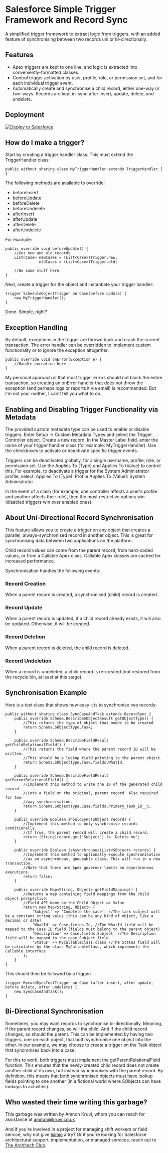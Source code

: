 # Salesforce Simple Trigger Framework and Record Sync

A simplified trigger framework to extract logic from triggers, with an added feature of synchronising between two records uni or bi-directionally.

## Features
+ Apex triggers are kept to one line, and logic is extracted into conveniently-formatted classes.
+ Control trigger activation by user, profile, role, or permission set, and for each individual trigger event.
+ Automatically create and synchronise a child record, either one-way or two-ways. Records are kept in-sync after insert, update, delete, and undelete.

## Deployment

<a href="https://githubsfdeploy.herokuapp.com">
  <img src="https://raw.githubusercontent.com/afawcett/githubsfdeploy/master/src/main/webapp/resources/img/deploy.png" alt="Deploy to Salesforce" />
</a>

## How do I make a trigger?

Start by creating a trigger handler class. This must extend the TriggerHandler class:
```Apex
public without sharing class MyTriggerHandler extends TriggerHandler {
}
```

The following methods are available to override:
+ beforeInsert
+ beforeUpdate
+ beforeDelete
+ beforeUndelete
+ afterInsert
+ afterUpdate
+ afterDelete
+ afterUndelete

For example:
```Apex
public override void beforeUpdate() {
    //Get new and old records
    List<Case> newCases = (List<Case>)Trigger.new,
               oldCases = (List<Case>)Trigger.old;

    //Do some stuff here
}
```

Next, create a trigger for the object and instantiate your trigger handler:
```Apex
trigger ScheduleObjectTrigger on Case(before update) {
    new MyTriggerHandler();
}
```

Done. Simple, right?

## Exception Handling

By default, exceptions in the trigger are thrown back and crash the current transaction. The error handler can be overridden to implement custom functionality or to ignore the exception altogether:

```Apex
public override void onError(Exception e) {
    //Handle exception here
}
```

My personal approach is that most trigger errors should not block the entire transaction, so creating an onError handler that does not throw the exception (and perhaps logs or reports it via email) is recommended. But I'm not your mother, I can't tell you what to do.

## Enabling and Disabling Trigger Functionality via Metadata

The provided custom metadata type can be used to enable or disable triggers.
Enter Setup -> Custom Metadata Types and select the Trigger Controller object.
Create a new record. In the Master Label field, enter the name of your trigger handler class (for example: MyTriggerHandler).
Use the checkboxes to activate or deactivate specific trigger events.

Triggers can be deactivated globally, for a single username, profile, role, or permission set. Use the Applies To (Type) and Applies To (Value) to control this. For example, to deactivate a trigger for the System Administrator profile, select:
Applies To (Type): Profile
Applies To (Value): System Administrator

In the event of a clash (for example, one controller affects a user's profile and another affects their role), then the most restrictive options win (disabled triggers win over enabled ones).

## About Uni-Directional Record Synchronisation

This feature allows you to create a trigger on any object that creates a parallel, always-synchronised record in another object.
This is great for synchronising data between two applications on the platform.

Child record values can come from the parent record, from hard-coded values, or from a Callable Apex class. Callable Apex classes are cached for increased performance.

Synchronisation handles the following events:

### Record Creation
When a parent record is created, a synchronised (child) record is created.

### Record Update
When a parent record is updated, if a child record already exists, it will also be updated. Otherwise, it will be created.

### Record Deletion
When a parent record is deleted, the child record is deleted.

### Record Undeletion
When a record is undeleted, a child record is re-created (not restored from the recycle bin, at least at this stage).

## Synchronisation Example

Here is a test class that shows how easy it is to synchronise two records:
```Apex
public without sharing class SyncCaseAndTask extends RecordSync {
    public override Schema.DescribeSObjectResult getObjectType() {
        //This returns the type of object that needs to be created
        return Schema.SObjectType.Task;
    }

    public override Schema.DescribeFieldResult getChildRelationalField() {
        //This returns the field where the parent record ID will be written.
        //This should be a lookup field pointing to the parent object.
        return Schema.SObjectType.Task.fields.WhatId;
    }

    public override Schema.DescribeFieldResult getParentRelationalField() {
        //Implement this method to write the ID of the generated child record
        //into a field on the original, parent record. Also required for two-
        //way synchronisation.
        return Schema.SObjectType.Case.fields.Primary_Task_ID__c;
    }

    public override Boolean shouldSync(SObject record) {
        //Implement this method to only synchronise records conditionally.
        //If true, the parent record will create a child record.
        return (String)record.get('Subject') != 'Delete me';
    }

    public override Boolean isAsynchronous(List<SObject> records) {
        //Implement this method to optionally execute synchronisation
        //as an asynchronous, queueable class. This will run in a new transaction.
        //Note that there are Apex governor limits on asynchronous executions.
        return false;
    }

    public override Map<String, Object> getFieldMapping() {
        //Returns a map containing field mappings from the child object perspective:
        //Field API Name on the Child Object => Value
        return new Map<String, Object> {
            'Subject' => 'Complete the case', //The task subject will be a constant string value (this can be any kind of object, like a decimal or date)
            'WhatId' => Case.fields.Id, //The WhatId field will be mapped to the Case ID field (fields must belong to the parent object)
            'Description' => Case.fields.Subject, //The Description field will be mapped to the case Subject field
            'Status' => MyCallableClass.class //The Status field will be calculated by the class MyCallableClass, which implements the Callable interface
        };
    }
}
```

This should then be followed by a trigger:
```Apex
trigger RecordSyncTestTrigger on Case (after insert, after update, before delete, after undelete) {
    new SyncCaseAndTask();
}
```

## Bi-Directional Synchronisation

Sometimes, you may want records to synchronise bi-directionally. Meaning, if the parent record changes, so will the child. And if the child record changes, so should the parent. This can be implemented by having two triggers, one on each object, that both synchronise one object into the other. In our example, we may choose to create a trigger on the Task object that syncronises back into a case.

For this to work, both triggers must implement the getParentRelationalField function. This ensures that the newly-created child record does not create another child of its own, but instead synchronises with the parent record. By definition, this means that both synchronised objects must have lookup fields pointing to one another (in a fictional world where SObjects can have lookups to activities).

## Who wasted their time writing this garbage?

This garbage was written by Amnon Kruvi, whom you can reach for assistance at amnon@kruvi.co.uk

And if you're involved in a project for managing shift workers or field service, why not give [Isimio](https://www.isimio.com) a try?
Or if you're looking for Salesforce architectural support, implementation, or managed services, reach out to [The Architech Club](https://architechclub.com).
